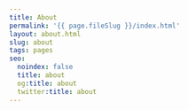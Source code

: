 ```yaml
---
title: About
permalink: '{{ page.fileSlug }}/index.html'
layout: about.html
slug: about
tags: pages
seo:
  noindex: false
  title: about
  og:title: about
  twitter:title: about
---
```



